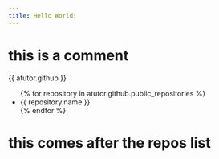 ```yaml
---
title: Hello World!
---
```

# this is a comment
{{ atutor.github }}
<ul class="posts">
 {% for repository in atutor.github.public_repositories %}
 <li><span>{{ repository.name }}</span></li>
{% endfor %}
</ul>

# this comes after the repos list
